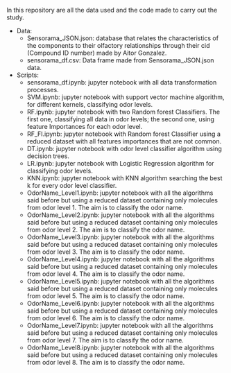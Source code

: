 In this repository are all the data used and the code made to carry out the study.
- Data: 
  - Sensorama_JSON.json: database that relates the characteristics of the components to their olfactory relationships through their cid (Compound ID number) made by Aitor Gonzalez.
  - sensorama_df.csv: Data frame made from Sensorama_JSON.json data.
- Scripts: 
  - sensorama_df.ipynb: jupyter notebook with all data transformation processes.
  - SVM.ipynb: jupyter notebook with support vector machine algorithm, for different kernels, classifying odor levels. 
  - RF.ipynb: jupyter notebook with two Random forest Classifiers. The first one, classifying all data in odor levels; the second one, using feature Importances for each odor level.
  - RF_FI.ipynb: jupyter notebook with Random forest Classifier using a reduced dataset with all features importances that are not common.
  - DT.ipynb: jupyter notebook with odor level classifier algorithm using decision trees.
  - LR.ipynb: jupyter notebook with Logistic Regression algorithm for classifying odor levels.
  - KNN.ipynb: jupyter notebook with KNN algorithm searching the best k for every odor level classifier.
  - OdorName_Level1.ipynb: jupyter notebook with all the algorithms said before but using a reduced dataset containing only molecules from odor level 1. The aim is to classify the odor name.
  - OdorName_Level2.ipynb: jupyter notebook with all the algorithms said before but using a reduced dataset containing only molecules from odor level 2. The aim is to classify the odor name.
  - OdorName_Level3.ipynb: jupyter notebook with all the algorithms said before but using a reduced dataset containing only molecules from odor level 3. The aim is to classify the odor name.
  - OdorName_Level4.ipynb: jupyter notebook with all the algorithms said before but using a reduced dataset containing only molecules from odor level 4. The aim is to classify the odor name.
  - OdorName_Level5.ipynb: jupyter notebook with all the algorithms said before but using a reduced dataset containing only molecules from odor level 5. The aim is to classify the odor name.
  - OdorName_Level6.ipynb: jupyter notebook with all the algorithms said before but using a reduced dataset containing only molecules from odor level 6. The aim is to classify the odor name.
  - OdorName_Level7.ipynb: jupyter notebook with all the algorithms said before but using a reduced dataset containing only molecules from odor level 7. The aim is to classify the odor name.
  - OdorName_Level8.ipynb: jupyter notebook with all the algorithms said before but using a reduced dataset containing only molecules from odor level 8. The aim is to classify the odor name.
